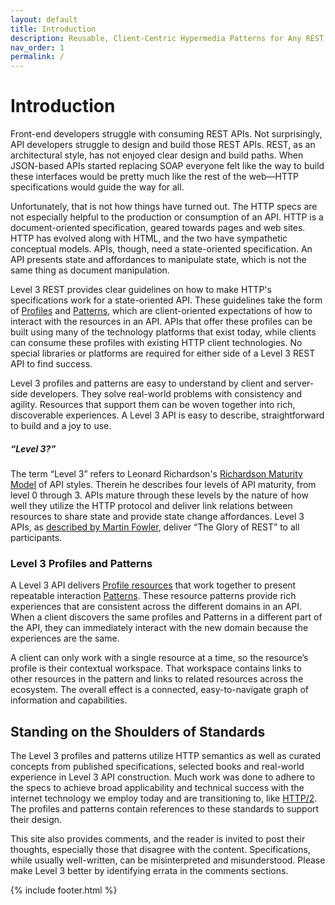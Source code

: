 ```yaml
---
layout: default
title: Introduction
description: Reusable, Client-Centric Hypermedia Patterns for Any REST API
nav_order: 1
permalink: /
---
```

# Introduction

Front-end developers struggle with consuming REST APIs. Not surprisingly, API developers struggle to design and build those REST APIs. REST, as an architectural style, has not enjoyed clear design and build paths. When JSON-based APIs started replacing SOAP everyone felt like the way to build these interfaces would be pretty much like the rest of the web—HTTP specifications would guide the way for all.

Unfortunately, that is not how things have turned out. The HTTP specs are not especially helpful to the production or consumption of an API. HTTP is a document-oriented specification, geared towards pages and web sites. HTTP has evolved along with HTML, and the two have sympathetic conceptual models. APIs, though, need a state-oriented specification. An API presents state and affordances to manipulate state, which is not the same thing as document manipulation.

Level 3 REST provides clear guidelines on how to make HTTP's specifications work for a state-oriented API. These guidelines take the form of [Profiles](profiles/profiles.md) and [Patterns](patterns/patterns.md), which are client-oriented expectations of how to interact with the resources in an API. APIs that offer these profiles can be built using many of the technology platforms that exist today, while clients can consume these profiles with existing HTTP client technologies. No special libraries or platforms are required for either side of a Level 3 REST API to find success.

Level 3 profiles and patterns are easy to understand by client and server-side developers. They solve real-world problems with consistency and agility. Resources that support them can be woven together into rich, discoverable experiences. A Level 3 API is easy to describe, straightforward to build and a joy to use.

##### “Level 3?”

The term “Level 3” refers to Leonard Richardson's [Richardson Maturity Model](https://www.crummy.com/writing/speaking/2008-QCon/act3.html) of API styles. Therein he describes four levels of API maturity, from level 0 through 3. APIs mature through these levels by the nature of how well they utilize the HTTP protocol and deliver link relations between resources to share state and provide state change affordances. Level 3 APIs, as [described by Martin Fowler](https://martinfowler.com/articles/richardsonMaturityModel.html), deliver “The Glory of REST” to all participants.

### Level 3 Profiles and Patterns

A Level 3 API delivers [Profile resources](profiles/profiles.md) that work together to present repeatable interaction [Patterns](patterns/patterns.md). These resource patterns provide rich experiences that are consistent across the different domains in an API. When a client discovers the same profiles and Patterns in a different part of the API, they can immediately interact with the new domain because the experiences are the same.

A client can only work with a single resource at a time, so the resource’s profile is their contextual workspace. That workspace contains links to other resources in the pattern and links to related resources across the ecosystem. The overall effect is a connected, easy-to-navigate graph of information and capabilities.

## Standing on the Shoulders of Standards

The Level 3 profiles and patterns utilize HTTP semantics as well as curated concepts from published specifications, selected books and real-world experience in Level 3 API construction. Much work was done to adhere to the specs to achieve broad applicability and technical success with the internet technology we employ today and are transitioning to, like [HTTP/2](https://http2.github.io/). The profiles and patterns contain references to these standards to support their design.

This site also provides comments, and the reader is invited to post their thoughts, especially those that disagree with the content. Specifications, while usually well-written, can be misinterpreted and misunderstood. Please make Level 3 better by identifying errata in the comments sections.

{% include footer.html %}